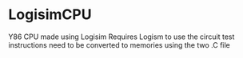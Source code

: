 # LogisimCPU
Y86 CPU made using Logisim
Requires Logism to use the circuit
test instructions need to be converted to memories using the two .C file
